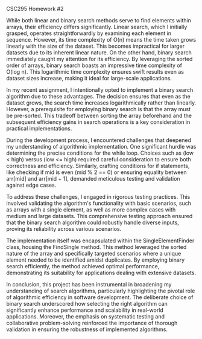 CSC295 Homework #2

While both linear and binary search methods serve to find elements within arrays, their efficiency differs significantly. Linear search, which I initially grasped, operates straightforwardly by examining each element in sequence. However, its time complexity of O(n) means the time taken grows linearly with the size of the dataset. This becomes impractical for larger datasets due to its inherent linear nature. On the other hand, binary search immediately caught my attention for its efficiency. By leveraging the sorted order of arrays, binary search boasts an impressive time complexity of O(log n). This logarithmic time complexity ensures swift results even as dataset sizes increase, making it ideal for large-scale applications.

In my recent assignment, I intentionally opted to implement a binary search algorithm due to these advantages. The decision ensures that even as the dataset grows, the search time increases logarithmically rather than linearly. However, a prerequisite for employing binary search is that the array must be pre-sorted. This tradeoff between sorting the array beforehand and the subsequent efficiency gains in search operations is a key consideration in practical implementations.

During the development process, I encountered challenges that deepened my understanding of algorithmic implementation. One significant hurdle was determining the precise conditions for the while loop. Choices such as (low < high) versus (low <= high) required careful consideration to ensure both correctness and efficiency. Similarly, crafting conditions for if statements, like checking if mid is even (mid % 2 == 0) or ensuring equality between arr[mid] and arr[mid + 1], demanded meticulous testing and validation against edge cases.

To address these challenges, I engaged in rigorous testing practices. This involved validating the algorithm's functionality with basic scenarios, such as arrays with a single element, as well as more complex cases with medium and large datasets. This comprehensive testing approach ensured that the binary search algorithm could robustly handle diverse inputs, proving its reliability across various scenarios.

The implementation itself was encapsulated within the SingleElementFinder class, housing the FindSingle method. This method leveraged the sorted nature of the array and specifically targeted scenarios where a unique element needed to be identified amidst duplicates. By employing binary search efficiently, the method achieved optimal performance, demonstrating its suitability for applications dealing with extensive datasets.

In conclusion, this project has been instrumental in broadening my understanding of search algorithms, particularly highlighting the pivotal role of algorithmic efficiency in software development. The deliberate choice of binary search underscored how selecting the right algorithm can significantly enhance performance and scalability in real-world applications. Moreover, the emphasis on systematic testing and collaborative problem-solving reinforced the importance of thorough validation in ensuring the robustness of implemented algorithms.
